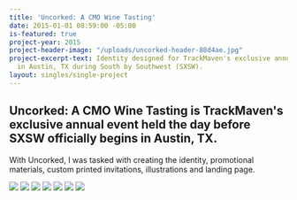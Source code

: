 ```yaml
---
title: 'Uncorked: A CMO Wine Tasting'
date: 2015-01-01 08:59:00 -05:00
is-featured: true
project-year: 2015
project-header-image: "/uploads/uncorked-header-88d4ae.jpg"
project-excerpt-text: Identity designed for TrackMaven's exclusive annual event   held
  in Austin, TX during South by Southwest (SXSW).
layout: singles/single-project
---
```


## Uncorked: A CMO Wine Tasting is TrackMaven's exclusive annual event held the day before SXSW officially begins in Austin, TX.

With Uncorked, I was tasked with creating the identity, promotional materials, custom printed invitations, illustrations and landing page. 

<img src="/assets/TrackMaven Uncorked: Logo.jpg">

<img src="/assets/TrackMaven Uncorked: Illustration.jpg">

<img src="/assets/TrackMaven Uncorked: Invitations.jpg">

<img src="/assets/TrackMaven Uncorked: Social Graphic.jpg">

<img src="/assets/TrackMaven Uncorked: Pattern.jpg">

<img src="/assets/TrackMaven Uncorked: Login Page.jpg">

<img src="/assets/TrackMaven Uncorked: Sign Up Form.jpg">